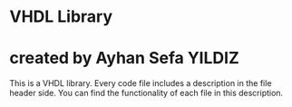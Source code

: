# VHDL Library
# created by Ayhan Sefa YILDIZ

This is a VHDL library.
Every code file includes a description in the file header side.
You can find the functionality of each file in this description.